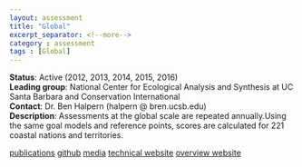 ```yaml
---
layout: assessment
title: "Global"
excerpt_separator: <!--more-->
category : assessment
tags : [Global]
---
```


**Status**: Active (2012, 2013, 2014, 2015, 2016)  
**Leading group**: National Center for Ecological Analysis and Synthesis at UC Santa Barbara and Conservation International  
**Contact**: Dr. Ben Halpern (halpern @ bren.ucsb.edu)  
**Description**: Assessments at the global scale are repeated annually.Using the same goal models and reference points, scores are calculated for 221 coastal nations and territories.

[publications](/resources/publications#global) 
<a href="https://github.com/OHI-Science/ohi-global/releases" target="_blank">github</a>
<a href="http://www.oceanhealthindex.org/news/archive" target="_blank">media</a>
<a href="http://ohi-science.org/ohi-global" target="_blank">technical website</a> 
<a href="http://www.oceanhealthindex.org" target="_blank">overview website</a> 
